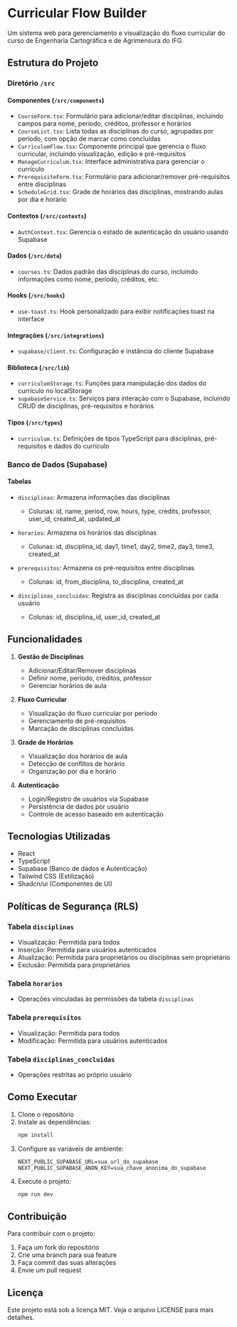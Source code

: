 # Curricular Flow Builder

Um sistema web para gerenciamento e visualização do fluxo curricular do curso de Engenharia Cartográfica e de Agrimensura do IFG.

## Estrutura do Projeto

### Diretório `/src`

#### Componentes (`/src/components`)
- `CourseForm.tsx`: Formulário para adicionar/editar disciplinas, incluindo campos para nome, período, créditos, professor e horários
- `CourseList.tsx`: Lista todas as disciplinas do curso, agrupadas por período, com opção de marcar como concluídas
- `CurriculumFlow.tsx`: Componente principal que gerencia o fluxo curricular, incluindo visualização, edição e pré-requisitos
- `ManageCurriculum.tsx`: Interface administrativa para gerenciar o currículo
- `PrerequisiteForm.tsx`: Formulário para adicionar/remover pré-requisitos entre disciplinas
- `ScheduleGrid.tsx`: Grade de horários das disciplinas, mostrando aulas por dia e horário

#### Contextos (`/src/contexts`)
- `AuthContext.tsx`: Gerencia o estado de autenticação do usuário usando Supabase

#### Dados (`/src/data`)
- `courses.ts`: Dados padrão das disciplinas do curso, incluindo informações como nome, período, créditos, etc.

#### Hooks (`/src/hooks`)
- `use-toast.ts`: Hook personalizado para exibir notificações toast na interface

#### Integrações (`/src/integrations`)
- `supabase/client.ts`: Configuração e instância do cliente Supabase

#### Biblioteca (`/src/lib`)
- `curriculumStorage.ts`: Funções para manipulação dos dados do currículo no localStorage
- `supabaseService.ts`: Serviços para interação com o Supabase, incluindo CRUD de disciplinas, pré-requisitos e horários

#### Tipos (`/src/types`)
- `curriculum.ts`: Definições de tipos TypeScript para disciplinas, pré-requisitos e dados do currículo

### Banco de Dados (Supabase)

#### Tabelas
- `disciplinas`: Armazena informações das disciplinas
  - Colunas: id, name, period, row, hours, type, credits, professor, user_id, created_at, updated_at

- `horarios`: Armazena os horários das disciplinas
  - Colunas: id, disciplina_id, day1, time1, day2, time2, day3, time3, created_at

- `prerequisitos`: Armazena os pré-requisitos entre disciplinas
  - Colunas: id, from_disciplina, to_disciplina, created_at

- `disciplinas_concluidas`: Registra as disciplinas concluídas por cada usuário
  - Colunas: id, disciplina_id, user_id, created_at

## Funcionalidades

1. **Gestão de Disciplinas**
   - Adicionar/Editar/Remover disciplinas
   - Definir nome, período, créditos, professor
   - Gerenciar horários de aula

2. **Fluxo Curricular**
   - Visualização do fluxo curricular por período
   - Gerenciamento de pré-requisitos
   - Marcação de disciplinas concluídas

3. **Grade de Horários**
   - Visualização dos horários de aula
   - Detecção de conflitos de horário
   - Organização por dia e horário

4. **Autenticação**
   - Login/Registro de usuários via Supabase
   - Persistência de dados por usuário
   - Controle de acesso baseado em autenticação

## Tecnologias Utilizadas

- React
- TypeScript
- Supabase (Banco de dados e Autenticação)
- Tailwind CSS (Estilização)
- Shadcn/ui (Componentes de UI)

## Políticas de Segurança (RLS)

### Tabela `disciplinas`
- Visualização: Permitida para todos
- Inserção: Permitida para usuários autenticados
- Atualização: Permitida para proprietários ou disciplinas sem proprietário
- Exclusão: Permitida para proprietários

### Tabela `horarios`
- Operações vinculadas às permissões da tabela `disciplinas`

### Tabela `prerequisitos`
- Visualização: Permitida para todos
- Modificação: Permitida para usuários autenticados

### Tabela `disciplinas_concluidas`
- Operações restritas ao próprio usuário

## Como Executar

1. Clone o repositório
2. Instale as dependências:
   ```bash
   npm install
   ```
3. Configure as variáveis de ambiente:
   ```env
   NEXT_PUBLIC_SUPABASE_URL=sua_url_do_supabase
   NEXT_PUBLIC_SUPABASE_ANON_KEY=sua_chave_anonima_do_supabase
   ```
4. Execute o projeto:
   ```bash
   npm run dev
   ```

## Contribuição

Para contribuir com o projeto:
1. Faça um fork do repositório
2. Crie uma branch para sua feature
3. Faça commit das suas alterações
4. Envie um pull request

## Licença

Este projeto está sob a licença MIT. Veja o arquivo LICENSE para mais detalhes.

